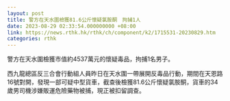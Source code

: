```yaml
---
layout: post
title: 警方在天水圍檢獲81.6公斤懷疑氯胺酮　拘捕1人
date: 2023-08-29 02:33:54.000000000 +08:00
link: https://news.rthk.hk/rthk/ch/component/k2/1715531-20230829.htm
categories: rthk
---
```


警方在天水圍檢獲市值約4537萬元的懷疑毒品，拘捕1名男子。

西九龍總區反三合會行動組人員昨日在天水圍一帶展開反毒品行動，期間在天恩路16號對開，發現一部可疑中型貨車，截查後檢獲81.6公斤懷疑氯胺酮，貨車的34歲男司機涉嫌販運危險藥物被捕，現正被扣留調查。
